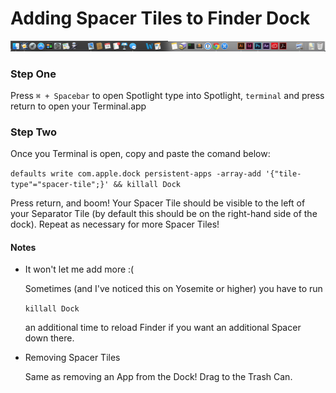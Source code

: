 # Adding Spacer Tiles to Finder Dock

![Spacer Tiles on the Finder Dock](screenshot.png)

### Step One

Press `⌘ + Spacebar` to open Spotlight
type into Spotlight, `terminal` and press return to open your Terminal.app

### Step Two


Once you Terminal is open, copy and paste the comand below:

`defaults write com.apple.dock persistent-apps -array-add '{"tile-type"="spacer-tile";}' && killall Dock`

Press return, and boom! Your Spacer Tile should be visible to the left of your Separator Tile (by default this should be on the right-hand side of the dock). Repeat as necessary for more Spacer Tiles! 


#### Notes

* It won't let me add more :(
   
   Sometimes (and I've noticed this on Yosemite or higher) you have to run

   `killall Dock`

   an additional time to reload Finder if you want an additional Spacer down there.

* Removing Spacer Tiles

   Same as removing an App from the Dock! Drag to the Trash Can. 
